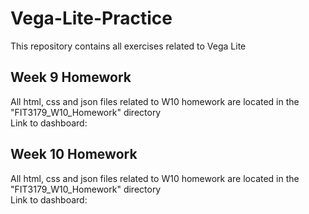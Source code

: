 # Vega-Lite-Practice
This repository contains all exercises related to Vega Lite

## Week 9 Homework
All html, css and json files related to W10 homework are located in the "FIT3179_W10_Homework" directory\
Link to dashboard: 

## Week 10 Homework
All html, css and json files related to W10 homework are located in the "FIT3179_W10_Homework" directory\
Link to dashboard: 
